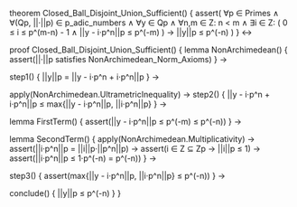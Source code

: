 theorem Closed_Ball_Disjoint_Union_Sufficient() {
  assert(
    ∀p ∈ Primes ∧
    ∀(Qp, ||·||p) ∈ p_adic_numbers ∧
    ∀y ∈ Qp ∧
    ∀n,m ∈ Z: n < m ∧
    ∃i ∈ Z: (
      0 ≤ i ≤ p^(m-n) - 1 ∧
      ||y - i·p^n||p ≤ p^(-m)
    ) →
    ||y||p ≤ p^(-n)
  )
} ↔

proof Closed_Ball_Disjoint_Union_Sufficient() {
  lemma NonArchimedean() {
    assert(||·||p satisfies NonArchimedean_Norm_Axioms)
  } →
  
  step1() {
    ||y||p = ||y - i·p^n + i·p^n||p
  } →
  
  apply(NonArchimedean.UltrametricInequality) →
  step2() {
    ||y - i·p^n + i·p^n||p ≤ max{||y - i·p^n||p, ||i·p^n||p}
  } →
  
  lemma FirstTerm() {
    assert(||y - i·p^n||p ≤ p^(-m) ≤ p^(-n))
  } →
  
  lemma SecondTerm() {
    apply(NonArchimedean.Multiplicativity) →
    assert(||i·p^n||p = ||i||p·||p^n||p) →
    assert(i ∈ Z ⊆ Zp → ||i||p ≤ 1) →
    assert(||i·p^n||p ≤ 1·p^(-n) = p^(-n))
  } →
  
  step3() {
    assert(max{||y - i·p^n||p, ||i·p^n||p} ≤ p^(-n))
  } →
  
  conclude() {
    ||y||p ≤ p^(-n)
  }
}